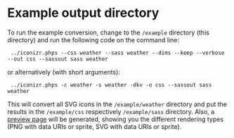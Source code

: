Example output directory 
========================

To run the example conversion, change to the `/example` directory (this directory) and run the following code on the command line:

	 ../iconizr.phps --css weather --sass weather --dims --keep --verbose --out css --sassout sass weather
	 
or alternatively (with short arguments):

	 ../iconizr.phps -c weather -s weather -dkv -o css --sassout sass weather
	 
This will convert all SVG icons in the `/example/weather` directory and put the results in the `/example/css` respectively `/example/sass` directory. Also, a [preview page](css/weather-preview.php) will be generated, showing you the different rendering types (PNG with data URIs or sprite, SVG with data URIs or sprite).